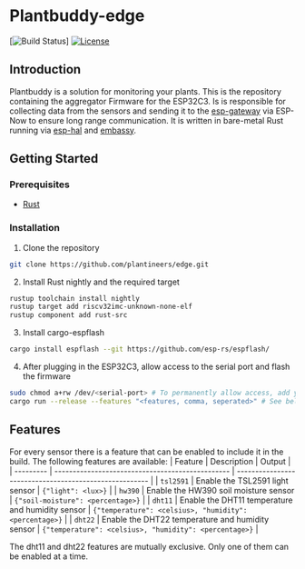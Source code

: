 # Plantbuddy-edge

[![Build Status](https://img.shields.io/github/workflow/status/plantineers/edge/build?style=flat-square)]
[![License](https://img.shields.io/github/license/plantineers/edge?style=flat-square)](License)

## Introduction

Plantbuddy is a solution for monitoring your plants. This is the repository containing the aggregator Firmware for the ESP32C3. Is is responsible for collecting data from the sensors and sending it to the [esp-gateway](https://github.com/plantineers/esp-gateway) via ESP-Now to ensure long range communication. It is written in bare-metal Rust running via [esp-hal](https://github.com/esp-rs/esp-hal) and [embassy](https://github.com/embassy-rs/embassy).

## Getting Started

### Prerequisites

- [Rust](https://rustup.rs/)


### Installation

1. Clone the repository

```sh
git clone https://github.com/plantineers/edge.git
```

2. Install Rust nightly and the required target

```sh
rustup toolchain install nightly
rustup target add riscv32imc-unknown-none-elf
rustup component add rust-src
```

3. Install cargo-espflash

```sh
cargo install espflash --git https://github.com/esp-rs/espflash/
```

4. After plugging in the ESP32C3, allow access to the serial port and flash the firmware

```sh
sudo chmod a+rw /dev/<serial-port> # To permanently allow access, add your user to the dialout or uucp group depending on the distro
cargo run --release --features "<features, comma, seperated>" # See below for available features
```

## Features

For every sensor there is a feature that can be enabled to include it in the build. The following features are available:
| Feature   | Description                                      | Output                                                 |
| --------- | ------------------------------------------------ | ------------------------------------------------------ |
| `tsl2591` | Enable the TSL2591 light sensor                  | `{"light": <lux>}`                                     |
| `hw390`   | Enable the HW390 soil moisture sensor            | `{"soil-moisture": <percentage>}`                      |
| `dht11`   | Enable the DHT11 temperature and humidity sensor | `{"temperature": <celsius>, "humidity": <percentage>}` |
| `dht22`   | Enable the DHT22 temperature and humidity sensor | `{"temperature": <celsius>, "humidity": <percentage>}` |

The dht11 and dht22 features are mutually exclusive. Only one of them can be enabled at a time.
